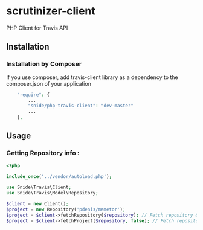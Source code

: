 scrutinizer-client
==================

PHP Client for Travis API

## Installation

### Installation by Composer

If you use composer, add travis-client library as a dependency to the composer.json of your application

```php
    "require": {
        ...
        "snide/php-travis-client": "dev-master"
        ...
    },

```

## Usage

### Getting Repository info :

```php
<?php

include_once('../vendor/autoload.php');

use Snide\Travis\Client;
use Snide\Travis\Model\Repository;

$client = new Client();
$project = new Repository('pdenis/memetor');
$project = $client->fetchRepository($repository); // Fetch repository & builds
$project = $client->fetchProject($repository, false); // Fetch repository without builds

```